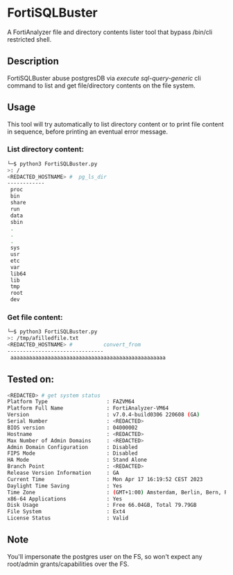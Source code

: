 # FortiSQLBuster
A FortiAnalyzer file and directory contents lister tool that bypass /bin/cli restricted shell.

## Description
FortiSQLBuster abuse postgresDB via *execute sql-query-generic* cli command to list and get file/directory contents on the file system.

## Usage
This tool will try automatically to list directory content or to print file content in sequence, before printing an eventual error message.

### List directory content:
```bash
└─$ python3 FortiSQLBuster.py
>: /
<REDACTED_HOSTNAME> #  pg_ls_dir
------------
 proc
 bin
 share
 run
 data
 sbin
 .
 .
 .
 sys
 usr
 etc
 var
 lib64
 lib
 tmp
 root
 dev

```
### Get file content:
```bash
└─$ python3 FortiSQLBuster.py
>: /tmp/afilledfile.txt
<REDACTED_HOSTNAME> #          convert_from
-------------------------------
 aaaaaaaaaaaaaaaaaaaaaaaaaaaaaaaaaaaaaaaaaaaaaaaaaa

```


## Tested on:
```bash
<REDACTED> # get system status
Platform Type                   : FAZVM64
Platform Full Name              : FortiAnalyzer-VM64
Version                         : v7.0.4-build0306 220608 (GA)
Serial Number                   : <REDACTED>
BIOS version                    : 04000002
Hostname                        : <REDACTED>
Max Number of Admin Domains     : <REDACTED>
Admin Domain Configuration      : Disabled
FIPS Mode                       : Disabled
HA Mode                         : Stand Alone
Branch Point                    : <REDACTED>
Release Version Information     : GA
Current Time                    : Mon Apr 17 16:19:52 CEST 2023
Daylight Time Saving            : Yes
Time Zone                       : (GMT+1:00) Amsterdam, Berlin, Bern, Rome, Stockholm, Vienna.
x86-64 Applications             : Yes
Disk Usage                      : Free 66.04GB, Total 79.79GB
File System                     : Ext4
License Status                  : Valid
```


## Note
You'll impersonate the postgres user on the FS, so won't expect any root/admin grants/capabilities over the FS.

